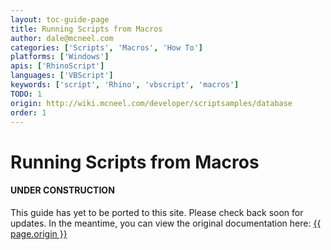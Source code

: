 ```yaml
---
layout: toc-guide-page
title: Running Scripts from Macros
author: dale@mcneel.com
categories: ['Scripts', 'Macros', 'How To']
platforms: ['Windows']
apis: ['RhinoScript']
languages: ['VBScript']
keywords: ['script', 'Rhino', 'vbscript', 'macros']
TODO: 1
origin: http://wiki.mcneel.com/developer/scriptsamples/database
order: 1
---
```


# Running Scripts from Macros

<div class="bs-callout bs-callout-danger">
  <h4>UNDER CONSTRUCTION</h4>
  <p>This guide has yet to be ported to this site.  Please check back soon for updates.  
  In the meantime, you can view the original documentation here:
  <a href="{{ page.origin }}">{{ page.origin }}</a></p>
</div>
